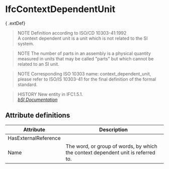 IfcContextDependentUnit
=======================
{ .extDef}  
> NOTE  Definition according to ISO/CD 10303-41:1992  
> A context dependent unit is a unit which is not related to the SI system.  
  
> NOTE  The number of parts in an assembly is a physical quantity measured in
> units that may be called "parts" but which cannot be related to an SI unit.  
  
> NOTE  Corresponding ISO 10303 name: context_dependent_unit, please refer to
> ISO/IS 10303-41 for the final definition of the formal standard.  
  
> HISTORY  New entity in IFC1.5.1.  
[ _bSI
Documentation_](https://standards.buildingsmart.org/IFC/DEV/IFC4_2/FINAL/HTML/schema/ifcmeasureresource/lexical/ifccontextdependentunit.htm)


Attribute definitions
---------------------
| Attribute            | Description                                                                      |
|----------------------|----------------------------------------------------------------------------------|
| HasExternalReference |                                                                                  |
| Name                 | The word, or group of words, by which the context dependent unit is referred to. |

